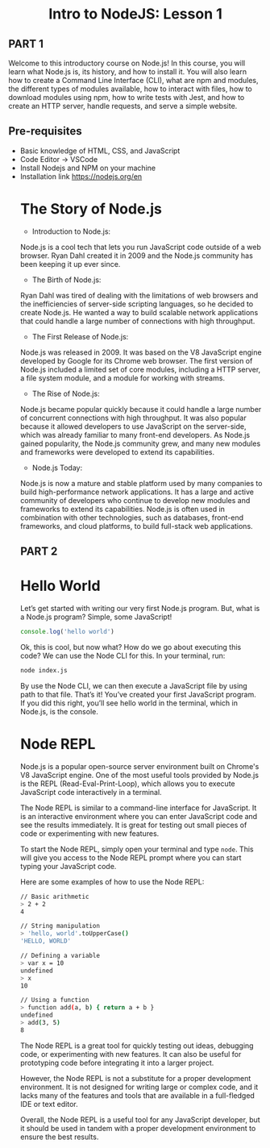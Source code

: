 <h1 align="center">Intro to NodeJS: Lesson 1</h1>

## PART 1
<p>Welcome to this introductory course on Node.js! In this course, you will learn what Node.js is, its history, and how to install it. You will also learn how to create a Command Line Interface (CLI), what are npm and modules, the different types of modules available, how to interact with files, how to download modules using npm, how to write tests with Jest, and how to create an HTTP server, handle requests, and serve a simple website.</p>

<h2>Pre-requisites</h2>

<ul>
  <li>Basic knowledge of HTML, CSS, and JavaScript</li>
  <li>Code Editor -> VSCode</li>
  <li>Install Nodejs and NPM on your machine</li>
  <li>Installation link <a href="https://nodejs.org/en">https://nodejs.org/en</a></li>



# The Story of Node.js

- Introduction to Node.js:

Node.js is a cool tech that lets you run JavaScript code outside of a web browser. Ryan Dahl created it in 2009 and the Node.js community has been keeping it up ever since.

- The Birth of Node.js:

Ryan Dahl was tired of dealing with the limitations of web browsers and the inefficiencies of server-side scripting languages, so he decided to create Node.js. He wanted a way to build scalable network applications that could handle a large number of connections with high throughput.

- The First Release of Node.js:

Node.js was released in 2009. It was based on the V8 JavaScript engine developed by Google for its Chrome web browser. The first version of Node.js included a limited set of core modules, including a HTTP server, a file system module, and a module for working with streams.

- The Rise of Node.js:

Node.js became popular quickly because it could handle a large number of concurrent connections with high throughput. It was also popular because it allowed developers to use JavaScript on the server-side, which was already familiar to many front-end developers. As Node.js gained popularity, the Node.js community grew, and many new modules and frameworks were developed to extend its capabilities.

- Node.js Today:

Node.js is now a mature and stable platform used by many companies to build high-performance network applications. It has a large and active community of developers who continue to develop new modules and frameworks to extend its capabilities. Node.js is often used in combination with other technologies, such as databases, front-end frameworks, and cloud platforms, to build full-stack web applications.

## PART 2
# Hello World

Let’s get started with writing our very first Node.js program. But, what is a Node.js program? Simple, some JavaScript!

```jsx
console.log('hello world')
```

Ok, this is cool, but now what? How do we go about executing this code? We can use the Node CLI for this. In your terminal, run:

```bash
node index.js
```

By use the Node CLI, we can then execute a JavaScript file by using path to that file. That’s it! You’ve created your first JavaScript program. If you did this right, you’ll see hello world in the terminal, which in Node.js, is the console.

# Node REPL

Node.js is a popular open-source server environment built on Chrome's V8 JavaScript engine. One of the most useful tools provided by Node.js is the REPL (Read-Eval-Print-Loop), which allows you to execute JavaScript code interactively in a terminal.

The Node REPL is similar to a command-line interface for JavaScript. It is an interactive environment where you can enter JavaScript code and see the results immediately. It is great for testing out small pieces of code or experimenting with new features.

To start the Node REPL, simply open your terminal and type `node`. This will give you access to the Node REPL prompt where you can start typing your JavaScript code.

Here are some examples of how to use the Node REPL:

```bash
// Basic arithmetic
> 2 + 2
4

// String manipulation
> 'hello, world'.toUpperCase()
'HELLO, WORLD'

// Defining a variable
> var x = 10
undefined
> x
10

// Using a function
> function add(a, b) { return a + b }
undefined
> add(3, 5)
8
```

The Node REPL is a great tool for quickly testing out ideas, debugging code, or experimenting with new features. It can also be useful for prototyping code before integrating it into a larger project.

However, the Node REPL is not a substitute for a proper development environment. It is not designed for writing large or complex code, and it lacks many of the features and tools that are available in a full-fledged IDE or text editor.

Overall, the Node REPL is a useful tool for any JavaScript developer, but it should be used in tandem with a proper development environment to ensure the best results.